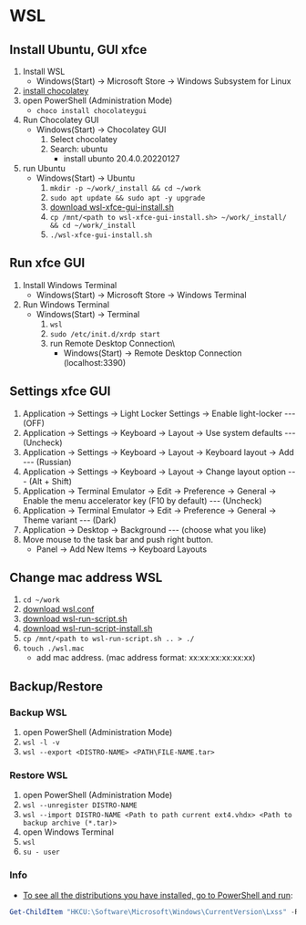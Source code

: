 # WSL

## Install Ubuntu, GUI xfce

1. Install WSL
    * Windows(Start) &rarr; Microsoft Store &rarr; Windows Subsystem for Linux
1. [install chocolatey](https://chocolatey.org/install#individual)
1. open PowerShell (Administration Mode)
    * `choco install chocolateygui`
1. Run Chocolatey GUI
    * Windows(Start) &rarr; Chocolatey GUI
        1. Select chocolatey
        1. Search: ubuntu
            * install ubunto 20.4.0.20220127
1. run Ubuntu
    * Windows(Start) &rarr; Ubuntu
        1. `mkdir -p ~/work/_install && cd ~/work`
        1. `sudo apt update && sudo apt -y upgrade`
        1. [download wsl-xfce-gui-install.sh](https://github.com/vicg42/knowledge_base/blob/master/wsl/wsl-xfce-gui-install.sh)
        1. `cp /mnt/<path to wsl-xfce-gui-install.sh> ~/work/_install/ && cd ~/work/_install`
        1. `./wsl-xfce-gui-install.sh`

## Run xfce GUI

1. Install Windows Terminal
    * Windows(Start) &rarr; Microsoft Store &rarr; Windows Terminal
1. Run Windows Terminal
    * Windows(Start) &rarr; Terminal
        1. `wsl`
        1. `sudo /etc/init.d/xrdp start`
        1. run Remote Desktop Connection\
            * Windows(Start) &rarr; Remote Desktop Connection (localhost:3390)

## Settings xfce GUI

1. Application &rarr; Settings &rarr; Light Locker Settings &rarr; Enable light-locker --- (OFF)
1. Application &rarr; Settings &rarr; Keyboard &rarr; Layout &rarr; Use system defaults --- (Uncheck)
1. Application &rarr; Settings &rarr; Keyboard &rarr; Layout &rarr; Keyboard layout &rarr; Add --- (Russian)
1. Application &rarr; Settings &rarr; Keyboard &rarr; Layout &rarr; Change layout option --- (Alt + Shift)
1. Application &rarr; Terminal Emulator &rarr; Edit &rarr; Preference &rarr; General &rarr; Enable the menu accelerator key (F10 by default) --- (Uncheck)
1. Application &rarr; Terminal Emulator &rarr; Edit &rarr; Preference &rarr; General &rarr; Theme variant --- (Dark)
1. Application &rarr; Desktop &rarr; Background  --- (choose what you like)
1. Move mouse to the task bar and push right button.
    * Panel &rarr; Add New Items &rarr; Keyboard Layouts

## Change mac address WSL

1. `cd ~/work`
1. [download wsl.conf](https://github.com/vicg42/knowledge_base/blob/master/wsl/wsl.conf)
1. [download wsl-run-script.sh](https://github.com/vicg42/knowledge_base/blob/master/wsl/wsl-run-script.sh)
1. [download wsl-run-script-install.sh](https://github.com/vicg42/knowledge_base/blob/master/wsl/wsl-run-script-install.sh)
1. `cp /mnt/<path to wsl-run-script.sh .. > ./`
1. `touch ./wsl.mac`
    * add mac address. (mac address format:  xx:xx:xx:xx:xx:xx)

## Backup/Restore

### Backup WSL

1. open PowerShell (Administration Mode)
1. `wsl -l -v`
1. `wsl --export <DISTRO-NAME> <PATH\FILE-NAME.tar>`

### Restore WSL

1. open PowerShell (Administration Mode)
1. `wsl --unregister DISTRO-NAME`
1. `wsl --import DISTRO-NAME <Path to path current ext4.vhdx> <Path to backup archive (*.tar)>`
1. open Windows Terminal
1. `wsl`
1. `su - user`


### Info

* [To see all the distributions you have installed, go to PowerShell and run](https://askubuntu.com/questions/1380253/where-is-wsl-located-on-my-computer):

``` powershell
Get-ChildItem "HKCU:\Software\Microsoft\Windows\CurrentVersion\Lxss" -Recurse
```
